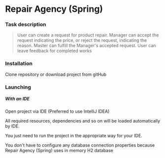 # Repair Agency (Spring)


### Task description
> User can create a request for product repair.
> Manager can accept the request indicating the price, or
> reject the request, indicating the reason. Master can fulfill the Manager's
> accepted request. User can leave feedback for completed works



### Installation
Clone repository or download project from gitHub

### Launching

##### With an IDE
 Open project via IDE (Preferred to use IntelliJ IDEA)
 
 
All required resources, dependencies and so on  will be loaded automatically by IDE.

You just need to run the project in the appropriate way for your IDE.

You don't have to configure any database connection properties because Repair Agency (Spring) uses in memory H2 database



